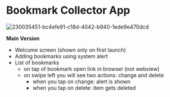 # Bookmark Collector App

![230035451-bc4efe91-c18d-4042-b940-1ede9e470dcd](https://user-images.githubusercontent.com/74911760/236299510-3c6eb4f5-9c47-44ad-86b7-f36f512e605a.png)

**Main Version**

- Welcome screen (shown only on first launch)
- Adding bookmarks using system alert
- List of bookmarks
    - on tap of bookmark open link in browser (not webview)
    - on swipe left you will see two actions: change and delete
        - when you tap on change: alert is shown
        - when you tap on delete: item gets deleted
